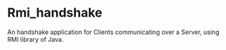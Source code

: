 # Rmi_handshake

An handshake application for Clients communicating over a Server, using RMI library of Java. 
